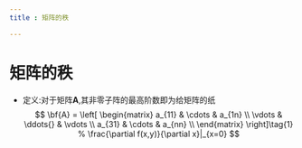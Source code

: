 ```yaml
---
title : 矩阵的秩

---
```

# 矩阵的秩
- 定义:对于矩阵**A**,其非零子阵的最高阶数即为给矩阵的纸
$$
\bf{A} = \left[
\begin{matrix}
a_{11} & \cdots & a_{1n} \\
\vdots & \ddots{} & \vdots \\
a_{31} & \cdots & a_{nn} \\
\end{matrix} \right]\tag{1}
% \frac{\partial f(x,y)}{\partial x}|_{x=0}
$$
<!-- $$\left. \frac{ {\rm d}u}{ {\rm d}x} \right| _{x=0}$$ -->


<!-- <style>
h1,h2,h3,p,li { color: #999 !important; }
body { background-color : #263238 !important;}
</style> -->